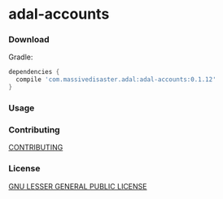 # adal-accounts

### Download

Gradle:

```gradle
dependencies {
  compile 'com.massivedisaster.adal:adal-accounts:0.1.12'
}
```
### Usage

### Contributing
[CONTRIBUTING](../CONTRIBUTING.md)

### License
[GNU LESSER GENERAL PUBLIC LICENSE](../LICENSE.md)